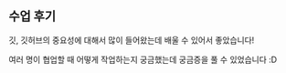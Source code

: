 ## 수업 후기

깃, 깃허브의 중요성에 대해서 많이 들어왔는데 배울 수 있어서 좋았습니다!

여러 명이 협업할 때 어떻게 작업하는지 궁금했는데 궁금증을 풀 수 있었습니다 :D

